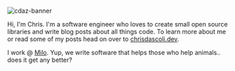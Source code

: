 ![cdaz-banner](https://res.cloudinary.com/dviz9nwkw/image/upload/v1594480517/cdaz5/banner_tcjyvq.jpg)

Hi, I'm Chris. I'm a software engineer who loves to create small open source libraries and write blog posts about all things code.  To learn more about me or read some of my posts head on over to [chrisdascoli.dev](https://chrisdascoli.dev/).

I work @ [Milo](https://getmilo.com/). Yup, we write software that helps those who help animals.. does it get any better?
